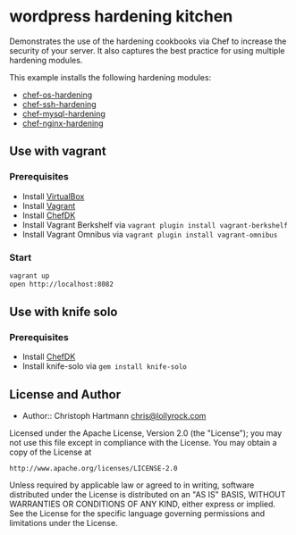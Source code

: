 # wordpress hardening kitchen

Demonstrates the use of the hardening cookbooks via Chef to increase the security of your server. It also captures the best practice for using multiple hardening modules.

This example installs the following hardening modules:

- [chef-os-hardening](https://github.com/dev-sec/chef-os-hardening)
- [chef-ssh-hardening](https://github.com/dev-sec/chef-ssh-hardening)
- [chef-mysql-hardening](https://github.com/dev-sec/chef-mysql-hardening)
- [chef-nginx-hardening](https://github.com/dev-sec/chef-nginx-hardening)

## Use with vagrant

### Prerequisites

 - Install [VirtualBox](https://www.virtualbox.org/wiki/Downloads)
 - Install [Vagrant](https://www.vagrantup.com/downloads.html)
 - Install [ChefDK](https://downloads.getchef.com/chef-dk)
 - Install Vagrant Berkshelf via `vagrant plugin install vagrant-berkshelf`
 - Install Vagrant Omnibus via `vagrant plugin install vagrant-omnibus`

### Start

```bash
vagrant up
open http://localhost:8082
```

## Use with knife solo

### Prerequisites

 - Install [ChefDK](https://downloads.getchef.com/chef-dk)
 - Install knife-solo via `gem install knife-solo`

## License and Author

* Author:: Christoph Hartmann <chris@lollyrock.com>

Licensed under the Apache License, Version 2.0 (the "License");
you may not use this file except in compliance with the License.
You may obtain a copy of the License at

    http://www.apache.org/licenses/LICENSE-2.0

Unless required by applicable law or agreed to in writing, software
distributed under the License is distributed on an "AS IS" BASIS,
WITHOUT WARRANTIES OR CONDITIONS OF ANY KIND, either express or implied.
See the License for the specific language governing permissions and
limitations under the License.
